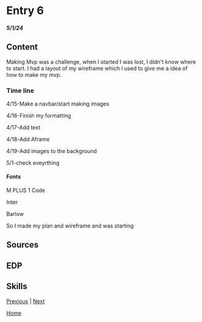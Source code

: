 # Entry 6
##### 5/1/24

## Content 
Making Mvp was a challenge, when I started I was lost, I didn't know where to start. I had a layout of my wireframe which I used to give me a idea of how to make my mvp. 

### Time line

4/15-Make a navbar/start making images

4/16-Finish my formatting

4/17-Add text

4/18-Add Aframe

4/19-Add images to the background

5/1-check eveyrthing

#### Fonts 

M PLUS 1 Code

Inter

Barlow

So I made my plan and wireframe and was starting 

## Sources

## EDP

## Skills 

[Previous](entry02.md) | [Next](entry04.md)

[Home](../README.md)






